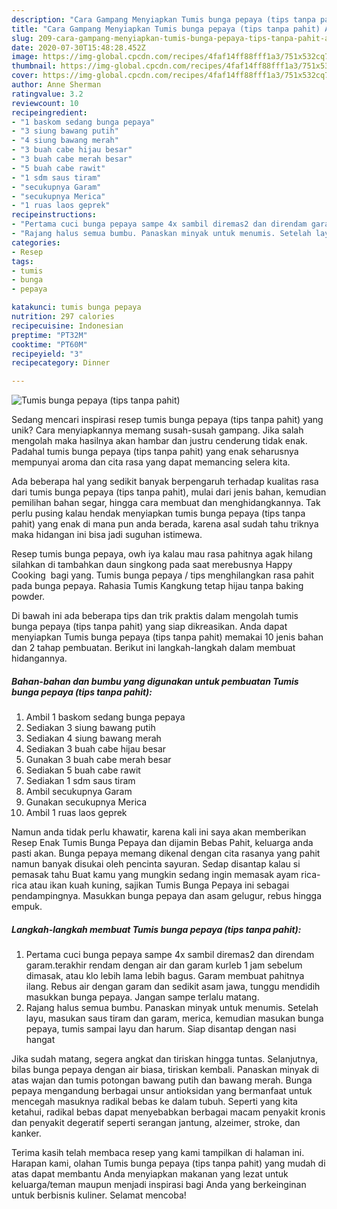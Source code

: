 ```yaml
---
description: "Cara Gampang Menyiapkan Tumis bunga pepaya (tips tanpa pahit) Anti Gagal"
title: "Cara Gampang Menyiapkan Tumis bunga pepaya (tips tanpa pahit) Anti Gagal"
slug: 209-cara-gampang-menyiapkan-tumis-bunga-pepaya-tips-tanpa-pahit-anti-gagal
date: 2020-07-30T15:48:28.452Z
image: https://img-global.cpcdn.com/recipes/4faf14ff88fff1a3/751x532cq70/tumis-bunga-pepaya-tips-tanpa-pahit-foto-resep-utama.jpg
thumbnail: https://img-global.cpcdn.com/recipes/4faf14ff88fff1a3/751x532cq70/tumis-bunga-pepaya-tips-tanpa-pahit-foto-resep-utama.jpg
cover: https://img-global.cpcdn.com/recipes/4faf14ff88fff1a3/751x532cq70/tumis-bunga-pepaya-tips-tanpa-pahit-foto-resep-utama.jpg
author: Anne Sherman
ratingvalue: 3.2
reviewcount: 10
recipeingredient:
- "1 baskom sedang bunga pepaya"
- "3 siung bawang putih"
- "4 siung bawang merah"
- "3 buah cabe hijau besar"
- "3 buah cabe merah besar"
- "5 buah cabe rawit"
- "1 sdm saus tiram"
- "secukupnya Garam"
- "secukupnya Merica"
- "1 ruas laos geprek"
recipeinstructions:
- "Pertama cuci bunga pepaya sampe 4x sambil diremas2 dan direndam garam.terakhir rendam dengan air dan garam kurleb 1 jam sebelum dimasak, atau klo lebih lama lebih bagus. Garam membuat pahitnya ilang. Rebus air dengan garam dan sedikit asam jawa, tunggu mendidih masukkan bunga pepaya. Jangan sampe terlalu matang."
- "Rajang halus semua bumbu. Panaskan minyak untuk menumis. Setelah layu, masukan saus tiram dan garam, merica, kemudian masukan bunga pepaya, tumis sampai layu dan harum. Siap disantap dengan nasi hangat"
categories:
- Resep
tags:
- tumis
- bunga
- pepaya

katakunci: tumis bunga pepaya 
nutrition: 297 calories
recipecuisine: Indonesian
preptime: "PT32M"
cooktime: "PT60M"
recipeyield: "3"
recipecategory: Dinner

---
```



![Tumis bunga pepaya (tips tanpa pahit)](https://img-global.cpcdn.com/recipes/4faf14ff88fff1a3/751x532cq70/tumis-bunga-pepaya-tips-tanpa-pahit-foto-resep-utama.jpg)

Sedang mencari inspirasi resep tumis bunga pepaya (tips tanpa pahit) yang unik? Cara menyiapkannya memang susah-susah gampang. Jika salah mengolah maka hasilnya akan hambar dan justru cenderung tidak enak. Padahal tumis bunga pepaya (tips tanpa pahit) yang enak seharusnya mempunyai aroma dan cita rasa yang dapat memancing selera kita.

Ada beberapa hal yang sedikit banyak berpengaruh terhadap kualitas rasa dari tumis bunga pepaya (tips tanpa pahit), mulai dari jenis bahan, kemudian pemilihan bahan segar, hingga cara membuat dan menghidangkannya. Tak perlu pusing kalau hendak menyiapkan tumis bunga pepaya (tips tanpa pahit) yang enak di mana pun anda berada, karena asal sudah tahu triknya maka hidangan ini bisa jadi suguhan istimewa.

Resep tumis bunga pepaya, owh iya kalau mau rasa pahitnya agak hilang silahkan di tambahkan daun singkong pada saat merebusnya Happy Cooking ‍ bagi yang. Tumis bunga pepaya / tips menghilangkan rasa pahit pada bunga pepaya. Rahasia Tumis Kangkung tetap hijau tanpa baking powder.


Di bawah ini ada beberapa tips dan trik praktis dalam mengolah tumis bunga pepaya (tips tanpa pahit) yang siap dikreasikan. Anda dapat menyiapkan Tumis bunga pepaya (tips tanpa pahit) memakai 10 jenis bahan dan 2 tahap pembuatan. Berikut ini langkah-langkah dalam membuat hidangannya.

<!--inarticleads1-->

##### Bahan-bahan dan bumbu yang digunakan untuk pembuatan Tumis bunga pepaya (tips tanpa pahit):

1. Ambil 1 baskom sedang bunga pepaya
1. Sediakan 3 siung bawang putih
1. Sediakan 4 siung bawang merah
1. Sediakan 3 buah cabe hijau besar
1. Gunakan 3 buah cabe merah besar
1. Sediakan 5 buah cabe rawit
1. Sediakan 1 sdm saus tiram
1. Ambil secukupnya Garam
1. Gunakan secukupnya Merica
1. Ambil 1 ruas laos geprek


Namun anda tidak perlu khawatir, karena kali ini saya akan memberikan Resep Enak Tumis Bunga Pepaya dan dijamin Bebas Pahit, keluarga anda pasti akan. Bunga pepaya memang dikenal dengan cita rasanya yang pahit namun banyak disukai oleh pencinta sayuran. Sedap disantap kalau si pemasak tahu Buat kamu yang mungkin sedang ingin memasak ayam rica-rica atau ikan kuah kuning, sajikan Tumis Bunga Pepaya ini sebagai pendampingnya. Masukkan bunga pepaya dan asam gelugur, rebus hingga empuk. 

<!--inarticleads2-->

##### Langkah-langkah membuat Tumis bunga pepaya (tips tanpa pahit):

1. Pertama cuci bunga pepaya sampe 4x sambil diremas2 dan direndam garam.terakhir rendam dengan air dan garam kurleb 1 jam sebelum dimasak, atau klo lebih lama lebih bagus. Garam membuat pahitnya ilang. Rebus air dengan garam dan sedikit asam jawa, tunggu mendidih masukkan bunga pepaya. Jangan sampe terlalu matang.
1. Rajang halus semua bumbu. Panaskan minyak untuk menumis. Setelah layu, masukan saus tiram dan garam, merica, kemudian masukan bunga pepaya, tumis sampai layu dan harum. Siap disantap dengan nasi hangat


Jika sudah matang, segera angkat dan tiriskan hingga tuntas. Selanjutnya, bilas bunga pepaya dengan air biasa, tiriskan kembali. Panaskan minyak di atas wajan dan tumis potongan bawang putih dan bawang merah. Bunga pepaya mengandung berbagai unsur antioksidan yang bermanfaat untuk mencegah masuknya radikal bebas ke dalam tubuh. Seperti yang kita ketahui, radikal bebas dapat menyebabkan berbagai macam penyakit kronis dan penyakit degeratif seperti serangan jantung, alzeimer, stroke, dan kanker. 

Terima kasih telah membaca resep yang kami tampilkan di halaman ini. Harapan kami, olahan Tumis bunga pepaya (tips tanpa pahit) yang mudah di atas dapat membantu Anda menyiapkan makanan yang lezat untuk keluarga/teman maupun menjadi inspirasi bagi Anda yang berkeinginan untuk berbisnis kuliner. Selamat mencoba!
